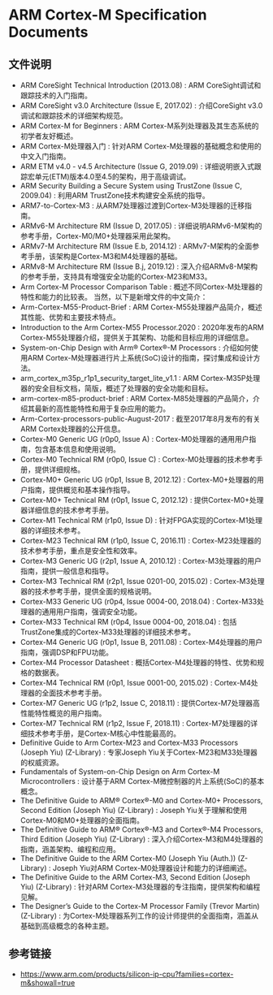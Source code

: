 # ARM Cortex-M Specification Documents


## 文件说明


- ARM CoreSight Technical Introduction (2013.08) : ARM CoreSight调试和跟踪技术的入门指南。
- ARM CoreSight v3.0 Architecture (Issue E, 2017.02) : 介绍CoreSight v3.0调试和跟踪技术的详细架构规范。
- ARM Cortex-M for Beginners : ARM Cortex-M系列处理器及其生态系统的初学者友好概述。
- ARM Cortex-M处理器入门 : 针对ARM Cortex-M处理器的基础概念和使用的中文入门指南。
- ARM ETM v4.0 - v4.5 Architecture (Issue G, 2019.09) : 详细说明嵌入式跟踪宏单元(ETM)版本4.0至4.5的架构，用于高级调试。
- ARM Security Building a Secure System using TrustZone (Issue C, 2009.04) : 利用ARM TrustZone技术构建安全系统的指导。
- ARM7-to-Cortex-M3 : 从ARM7处理器过渡到Cortex-M3处理器的迁移指南。
- ARMv6-M Architecture RM (Issue D, 2017.05) : 详细说明ARMv6-M架构的参考手册，Cortex-M0/M0+处理器采用此架构。
- ARMv7-M Architecture RM (Issue E.b, 2014.12) : ARMv7-M架构的全面参考手册，该架构是Cortex-M3和M4处理器的基础。
- ARMv8-M Architecture RM (Issue B.j, 2019.12) : 深入介绍ARMv8-M架构的参考手册，支持具有增强安全功能的Cortex-M23和M33。
- Arm Cortex-M Processor Comparison Table : 概述不同Cortex-M处理器的特性和能力的比较表。
当然，以下是新增文件的中文简介：
- Arm-Cortex-M55-Product-Brief : ARM Cortex-M55处理器产品简介，概述其性能、优势和主要技术特点。
- Introduction to the Arm Cortex-M55 Processor.2020 : 2020年发布的ARM Cortex-M55处理器介绍，提供关于其架构、功能和目标应用的详细信息。
- System-on-Chip Design with Arm® Cortex®-M Processors : 介绍如何使用ARM Cortex-M处理器进行片上系统(SoC)设计的指南，探讨集成和设计方法。
- arm_cortex_m35p_r1p1_security_target_lite_v1.1 : ARM Cortex-M35P处理器的安全目标文档，简版，概述了处理器的安全功能和目标。
- arm-cortex-m85-product-brief : ARM Cortex-M85处理器的产品简介，介绍其最新的高性能特性和用于复杂应用的能力。
- Arm-Cortex-processors-public-August-2017 : 截至2017年8月发布的有关ARM Cortex处理器的公开信息。
- Cortex-M0 Generic UG (r0p0, Issue A) : Cortex-M0处理器的通用用户指南，包含基本信息和使用说明。
- Cortex-M0 Technical RM (r0p0, Issue C) : Cortex-M0处理器的技术参考手册，提供详细规格。
- Cortex-M0+ Generic UG (r0p1, Issue B, 2012.12) : Cortex-M0+处理器的用户指南，提供概览和基本操作指导。
- Cortex-M0+ Technical RM (r0p1, Issue C, 2012.12) : 提供Cortex-M0+处理器详细信息的技术参考手册。
- Cortex-M1 Technical RM (r1p0, Issue D) : 针对FPGA实现的Cortex-M1处理器的详细技术参考。
- Cortex-M23 Technical RM (r1p0, Issue C, 2016.11) : Cortex-M23处理器的技术参考手册，重点是安全性和效率。
- Cortex-M3 Generic UG (r2p1, Issue A, 2010.12) : Cortex-M3处理器的用户指南，提供一般信息和指导。
- Cortex-M3 Technical RM (r2p1, Issue 0201-00, 2015.02) : Cortex-M3处理器的技术参考手册，提供全面的规格说明。
- Cortex-M33 Generic UG (r0p4, Issue 0004-00, 2018.04) : Cortex-M33处理器的通用用户指南，强调安全功能。
- Cortex-M33 Technical RM (r0p4, Issue 0004-00, 2018.04) : 包括TrustZone集成的Cortex-M33处理器的详细技术参考。
- Cortex-M4 Generic UG (r0p1, Issue B, 2011.08) : Cortex-M4处理器的用户指南，强调DSP和FPU功能。
- Cortex-M4 Processor Datasheet : 概括Cortex-M4处理器的特性、优势和规格的数据表。
- Cortex-M4 Technical RM (r0p1, Issue 0001-00, 2015.02) : Cortex-M4处理器的全面技术参考手册。
- Cortex-M7 Generic UG (r1p2, Issue C, 2018.11) : 提供Cortex-M7处理器高性能特性概览的用户指南。
- Cortex-M7 Technical RM (r1p2, Issue F, 2018.11) : Cortex-M7处理器的详细技术参考手册，是Cortex-M核心中性能最高的。
- Definitive Guide to Arm Cortex-M23 and Cortex-M33 Processors (Joseph Yiu) (Z-Library) : 专家Joseph Yiu关于Cortex-M23和M33处理器的权威资源。
- Fundamentals of System-on-Chip Design on Arm Cortex-M Microcontrollers : 设计基于ARM Cortex-M微控制器的片上系统(SoC)的基本概念。
- The Definitive Guide to ARM® Cortex®-M0 and Cortex-M0+ Processors, Second Edition (Joseph Yiu) (Z-Library) : Joseph Yiu关于理解和使用Cortex-M0和M0+处理器的全面指南。
- The Definitive Guide to ARM® Cortex®-M3 and Cortex®-M4 Processors, Third Edition (Joseph Yiu) (Z-Library) : 深入介绍Cortex-M3和M4处理器的指南，涵盖架构、编程和应用。
- The Definitive Guide to the ARM Cortex-M0 (Joseph Yiu (Auth.)) (Z-Library) : Joseph Yiu对ARM Cortex-M0处理器设计和能力的详细阐述。
- The Definitive Guide to the ARM Cortex-M3, Second Edition (Joseph Yiu) (Z-Library) : 针对ARM Cortex-M3处理器的专注指南，提供架构和编程见解。
- The Designer’s Guide to the Cortex-M Processor Family (Trevor Martin) (Z-Library) : 为Cortex-M处理器系列工作的设计师提供的全面指南，涵盖从基础到高级概念的各种主题。

## 参考链接

- https://www.arm.com/products/silicon-ip-cpu?families=cortex-m&showall=true

